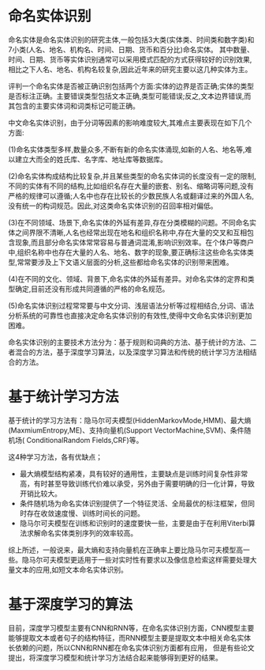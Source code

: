 # 命名实体识别

命名实体是命名实体识别的研究主体,一般包括3大类(实体类、时间类和数字类)和7小类(人名、地名、机构名、时间、日期、货币和百分比)命名实体。
其中数量、时间、日期、货币等实体识别通常可以采用模式匹配的方式获得较好的识别效果,相比之下人名、地名、机构名较复杂,因此近年来的研究主要以这几种实体为主。

评判一个命名实体是否被正确识别包括两个方面:实体的边界是否正确;实体的类型是否标注正确。主要错误类型包括文本正确,类型可能错误;反之,文本边界错误,而其包含的主要实体词和词类标记可能正确。

中文命名实体识别，由于分词等因素的影响难度较大,其难点主要表现在如下几个方面:

(1)命名实体类型多样,数量众多,不断有新的命名实体涌现,如新的人名、地名等,难以建立大而全的姓氏库、名字库、地址库等数据库。

(2)命名实体构成结构比较复杂,并且某些类型的命名实体词的长度没有一定的限制,不同的实体有不同的结构,比如组织名存在大量的嵌套、别名、缩略词等问题,没有严格的规律可以遵循;人名中也存在比较长的少数民族人名或翻译过来的外国人名,没有统一的构词规范。因此,对这类命名实体识别的召回率相对偏低。

(3)在不同领域、场景下,命名实体的外延有差异,存在分类模糊的问题。不同命名实体之间界限不清晰,人名也经常出现在地名和组织名称中,存在大量的交叉和互相包含现象,而且部分命名实体常常容易与普通词混淆,影响识别效率。在个体户等商户中,组织名称中也存在大量的人名、地名、数字的现象,要正确标注这些命名实体类型,常常要涉及上下文语义层面的分析,这些都给命名实体的识别带来困难。

(4)在不同的文化、领域、背景下,命名实体的外延有差异。对命名实体的定界和类型确定,目前还没有形成共同遵循的严格的命名规范。

(5)命名实体识别过程常常要与中文分词、浅层语法分析等过程相结合,分词、语法分析系统的可靠性也直接决定命名实体识别的有效性,使得中文命名实体识别更加困难。

命名实体识别的主要技术方法分为：基于规则和词典的方法、基于统计的方法、二者混合的方法，基于深度学习算法，以及深度学习算法和传统的统计学习方法相结合的方法。

# 基于统计学习方法
基于统计的学习方法有：隐马尔可夫模型(HiddenMarkovMode,HMM)、最大熵(MaxmiumEntropy,ME)、支持向量机(Support VectorMachine,SVM)、条件随机场( ConditionalRandom Fields,CRF)等。

这4种学习方法，各有优缺点；
- 最大熵模型结构紧凑，具有较好的通用性，主要缺点是训练时间复杂性非常高，有时甚至导致训练代价难以承受，另外由于需要明确的归一化计算，导致开销比较大。
- 条件随机场为命名实体识别提供了一个特征灵活、全局最优的标注框架，但同时存在收敛速度慢、训练时间长的问题。
- 隐马尔可夫模型在训练和识别时的速度要快一些，主要是由于在利用Viterbi算法求解命名实体类别序列的效率较高。

综上所述，一般说来，最大熵和支持向量机在正确率上要比隐马尔可夫模型高一些。隐马尔可夫模型更适用于一些对实时性有要求以及像信息检索这样需要处理大量文本的应用,如短文本命名实体识别。

# 基于深度学习的算法
目前，深度学习模型主要有CNN和RNN等，在命名实体识别方面，CNN模型主要能够提取文本或者句子的结构特征，而RNN模型主要是提取文本中相关命名实体长依赖的问题，所以CNN和RNN都在命名实体识别方面都有应用，
但是有些论文提出，将深度学习模型和统计学习方法结合起来能够得到更好的结果。



